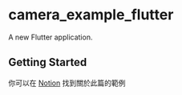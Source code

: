 # camera_example_flutter

A new Flutter application.

## Getting Started

你可以在 [Notion](https://www.notion.so/Camera-a9017fd8263544c392213c98ad4cc69a) 找到關於此篇的範例
